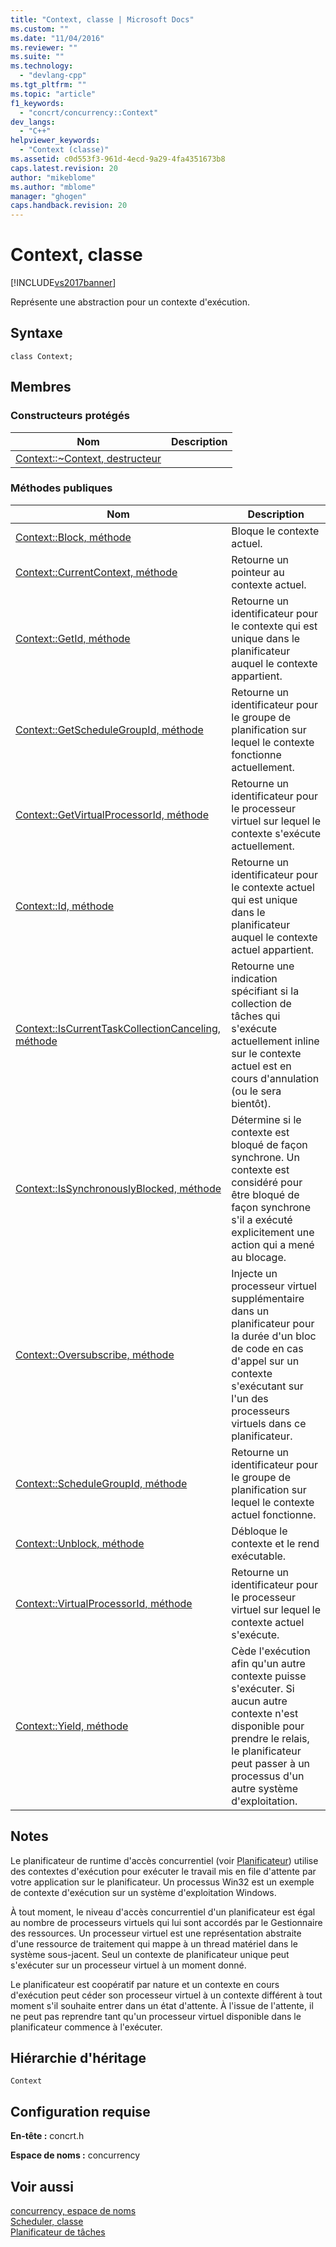 ```yaml
---
title: "Context, classe | Microsoft Docs"
ms.custom: ""
ms.date: "11/04/2016"
ms.reviewer: ""
ms.suite: ""
ms.technology: 
  - "devlang-cpp"
ms.tgt_pltfrm: ""
ms.topic: "article"
f1_keywords: 
  - "concrt/concurrency::Context"
dev_langs: 
  - "C++"
helpviewer_keywords: 
  - "Context (classe)"
ms.assetid: c0d553f3-961d-4ecd-9a29-4fa4351673b8
caps.latest.revision: 20
author: "mikeblome"
ms.author: "mblome"
manager: "ghogen"
caps.handback.revision: 20
---
```

# Context, classe
[!INCLUDE[vs2017banner](../../../assembler/inline/includes/vs2017banner.md)]

Représente une abstraction pour un contexte d'exécution.  
  
## Syntaxe  
  
```  
class Context;  
```  
  
## Membres  
  
### Constructeurs protégés  
  
|Nom|Description|  
|---------|-----------------|  
|[Context::~Context, destructeur](../Topic/Context::~Context%20Destructor.md)||  
  
### Méthodes publiques  
  
|Nom|Description|  
|---------|-----------------|  
|[Context::Block, méthode](../Topic/Context::Block%20Method.md)|Bloque le contexte actuel.|  
|[Context::CurrentContext, méthode](../Topic/Context::CurrentContext%20Method.md)|Retourne un pointeur au contexte actuel.|  
|[Context::GetId, méthode](../Topic/Context::GetId%20Method.md)|Retourne un identificateur pour le contexte qui est unique dans le planificateur auquel le contexte appartient.|  
|[Context::GetScheduleGroupId, méthode](../Topic/Context::GetScheduleGroupId%20Method.md)|Retourne un identificateur pour le groupe de planification sur lequel le contexte fonctionne actuellement.|  
|[Context::GetVirtualProcessorId, méthode](../Topic/Context::GetVirtualProcessorId%20Method.md)|Retourne un identificateur pour le processeur virtuel sur lequel le contexte s'exécute actuellement.|  
|[Context::Id, méthode](../Topic/Context::Id%20Method.md)|Retourne un identificateur pour le contexte actuel qui est unique dans le planificateur auquel le contexte actuel appartient.|  
|[Context::IsCurrentTaskCollectionCanceling, méthode](../Topic/Context::IsCurrentTaskCollectionCanceling%20Method.md)|Retourne une indication spécifiant si la collection de tâches qui s'exécute actuellement inline sur le contexte actuel est en cours d'annulation \(ou le sera bientôt\).|  
|[Context::IsSynchronouslyBlocked, méthode](../Topic/Context::IsSynchronouslyBlocked%20Method.md)|Détermine si le contexte est bloqué de façon synchrone.  Un contexte est considéré pour être bloqué de façon synchrone s'il a exécuté explicitement une action qui a mené au blocage.|  
|[Context::Oversubscribe, méthode](../Topic/Context::Oversubscribe%20Method.md)|Injecte un processeur virtuel supplémentaire dans un planificateur pour la durée d'un bloc de code en cas d'appel sur un contexte s'exécutant sur l'un des processeurs virtuels dans ce planificateur.|  
|[Context::ScheduleGroupId, méthode](../Topic/Context::ScheduleGroupId%20Method.md)|Retourne un identificateur pour le groupe de planification sur lequel le contexte actuel fonctionne.|  
|[Context::Unblock, méthode](../Topic/Context::Unblock%20Method.md)|Débloque le contexte et le rend exécutable.|  
|[Context::VirtualProcessorId, méthode](../Topic/Context::VirtualProcessorId%20Method.md)|Retourne un identificateur pour le processeur virtuel sur lequel le contexte actuel s'exécute.|  
|[Context::Yield, méthode](../Topic/Context::Yield%20Method.md)|Cède l'exécution afin qu'un autre contexte puisse s'exécuter.  Si aucun autre contexte n'est disponible pour prendre le relais, le planificateur peut passer à un processus d'un autre système d'exploitation.|  
  
## Notes  
 Le planificateur de runtime d'accès concurrentiel \(voir [Planificateur](../../../parallel/concrt/reference/scheduler-class.md)\) utilise des contextes d'exécution pour exécuter le travail mis en file d'attente par votre application sur le planificateur.  Un processus Win32 est un exemple de contexte d'exécution sur un système d'exploitation Windows.  
  
 À tout moment, le niveau d'accès concurrentiel d'un planificateur est égal au nombre de processeurs virtuels qui lui sont accordés par le Gestionnaire des ressources.  Un processeur virtuel est une représentation abstraite d'une ressource de traitement qui mappe à un thread matériel dans le système sous\-jacent.  Seul un contexte de planificateur unique peut s'exécuter sur un processeur virtuel à un moment donné.  
  
 Le planificateur est coopératif par nature et un contexte en cours d'exécution peut céder son processeur virtuel à un contexte différent à tout moment s'il souhaite entrer dans un état d'attente.  À l'issue de l'attente, il ne peut pas reprendre tant qu'un processeur virtuel disponible dans le planificateur commence à l'exécuter.  
  
## Hiérarchie d'héritage  
 `Context`  
  
## Configuration requise  
 **En\-tête :** concrt.h  
  
 **Espace de noms :** concurrency  
  
## Voir aussi  
 [concurrency, espace de noms](../../../parallel/concrt/reference/concurrency-namespace.md)   
 [Scheduler, classe](../../../parallel/concrt/reference/scheduler-class.md)   
 [Planificateur de tâches](../../../parallel/concrt/task-scheduler-concurrency-runtime.md)